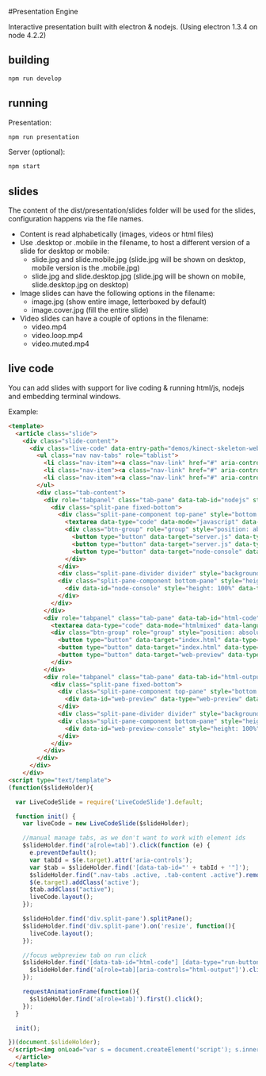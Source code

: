 #Presentation Engine

Interactive presentation built with electron & nodejs. (Using electron 1.3.4 on node 4.2.2)

## building

```bash
npm run develop
```

## running

Presentation:

```bash
npm run presentation
```

Server (optional):

```bash
npm start
```

## slides

The content of the dist/presentation/slides folder will be used for the slides, configuration happens via the file names.

- Content is read alphabetically (images, videos or html files)
- Use .desktop or .mobile in the filename, to host a different version of a slide for desktop or mobile:
  - slide.jpg and slide.mobile.jpg (slide.jpg will be shown on desktop, mobile version is the .mobile.jpg)
  - slide.jpg and slide.desktop.jpg (slide.jpg will be shown on mobile, slide.desktop.jpg on desktop)
- Image slides can have the following options in the filename:
  - image.jpg (show entire image, letterboxed by default)
  - image.cover.jpg (fill the entire slide)
- Video slides can have a couple of options in the filename:
  - video.mp4
  - video.loop.mp4
  - video.muted.mp4

## live code

You can add slides with support for live coding & running html/js, nodejs and embedding terminal windows.

Example:

```html
<template>
  <article class="slide">
    <div class="slide-content">
      <div class="live-code" data-entry-path="demos/kinect-skeleton-websockets" data-output-path="tmp/kinect-skeleton-websockets">
        <ul class="nav nav-tabs" role="tablist">
          <li class="nav-item"><a class="nav-link" href="#" aria-controls="nodejs" role="tab">nodejs</a></li>
          <li class="nav-item"><a class="nav-link" href="#" aria-controls="html-code" role="tab">html code</a></li>
          <li class="nav-item"><a class="nav-link" href="#" aria-controls="html-output" role="tab">html output</a></li>
        </ul>
        <div class="tab-content">
          <div role="tabpanel" class="tab-pane" data-tab-id="nodejs" style="height: 66rem; position: relative;">
            <div class="split-pane fixed-bottom">
              <div class="split-pane-component top-pane" style="bottom: 3em; margin-bottom: 5px; min-height: 5em;">
                <textarea data-type="code" data-mode="javascript" data-language="javascript" data-file="server.js"></textarea>
                <div class="btn-group" role="group" style="position: absolute; top: 1em; right: 1em; z-index: 10;">
                  <button type="button" data-target="server.js" data-type="reload-button" class="btn btn-secondary"><i class="fa fa-4x fa-refresh"></i></button>
                  <button type="button" data-target="server.js" data-type="save-button" class="btn btn-secondary"><i class="fa fa-4x fa-save"></i></button>
                  <button type="button" data-target="node-console" data-type="run-button" class="btn btn-secondary"><i class="fa fa-4x fa-play"></i></button>
                </div>
              </div>
              <div class="split-pane-divider divider" style="background: #aaa; bottom: 3em; height: 5px;"></div>
              <div class="split-pane-component bottom-pane" style="height: 3em; min-height: 3em;">
                <div data-id="node-console" style="height: 100%" data-type="console" data-file="server.js"></div>
              </div>
            </div>
          </div>
          <div role="tabpanel" class="tab-pane" data-tab-id="html-code" style="height: 66rem; position: relative;">
            <textarea data-type="code" data-mode="htmlmixed" data-language="html" data-file="index.html"></textarea>
            <div class="btn-group" role="group" style="position: absolute; top: 1em; right: 1em; z-index: 10;">
              <button type="button" data-target="index.html" data-type="reload-button" class="btn btn-secondary"><i class="fa fa-4x fa-refresh"></i></button>
              <button type="button" data-target="index.html" data-type="save-button" class="btn btn-secondary"><i class="fa fa-4x fa-save"></i></button>
              <button type="button" data-target="web-preview" data-type="run-button" class="btn btn-secondary"><i class="fa fa-4x fa-play"></i></button>
            </div>
          </div>
          <div role="tabpanel" class="tab-pane" data-tab-id="html-output" style="height: 66rem; position: relative;">
            <div class="split-pane fixed-bottom">
              <div class="split-pane-component top-pane" style="bottom: 3em; margin-bottom: 5px; min-height: 5em;">
                <div data-id="web-preview" data-type="web-preview" data-console="web-preview-console" data-file="index.html"></div>
              </div>
              <div class="split-pane-divider divider" style="background: #aaa; bottom: 3em; height: 5px;"></div>
              <div class="split-pane-component bottom-pane" style="height: 3em; min-height: 3em;">
                <div data-id="web-preview-console" style="height: 100%" data-type="console"></div>
              </div>
            </div>
          </div>
        </div>
      </div>
    </div>
<script type="text/template">
(function($slideHolder){

  var LiveCodeSlide = require('LiveCodeSlide').default;

  function init() {
    var liveCode = new LiveCodeSlide($slideHolder);

    //manual manage tabs, as we don't want to work with element ids
    $slideHolder.find('a[role=tab]').click(function (e) {
      e.preventDefault();
      var tabId = $(e.target).attr('aria-controls');
      var $tab = $slideHolder.find('[data-tab-id="' + tabId + '"]');
      $slideHolder.find(".nav-tabs .active, .tab-content .active").removeClass("active");
      $(e.target).addClass('active');
      $tab.addClass("active");
      liveCode.layout();
    });

    $slideHolder.find('div.split-pane').splitPane();
    $slideHolder.find('div.split-pane').on('resize', function(){
      liveCode.layout();
    });

    //focus webpreview tab on run click
    $slideHolder.find('[data-tab-id="html-code"] [data-type="run-button"]').on('click', function(){
      $slideHolder.find('a[role=tab][aria-controls="html-output"]').click();
    });

    requestAnimationFrame(function(){
      $slideHolder.find('a[role=tab]').first().click();
    });
  }

  init();

})(document.$slideHolder);
</script><img onLoad="var s = document.createElement('script'); s.innerHTML = this.previousSibling.innerHTML; document.$slideHolder = $(this).closest('.slide-frame'); this.parentNode.appendChild(s);" style="display: none;" src="data:image/gif;base64,R0lGODlhAQABAIAAAP///wAAACH5BAEAAAAALAAAAAABAAEAAAICRAEAOw=="/>
  </article>
</template>
```
